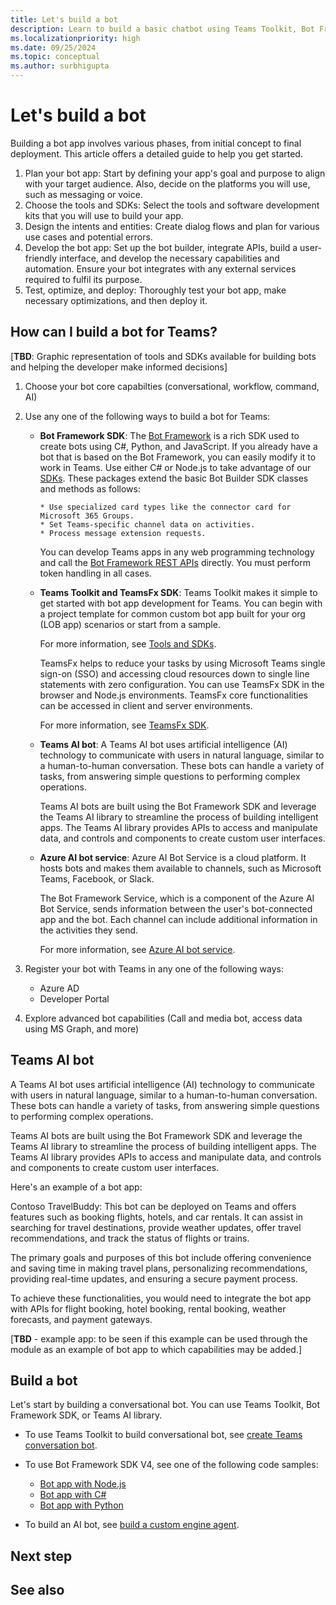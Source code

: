 ```yaml
---
title: Let's build a bot
description: Learn to build a basic chatbot using Teams Toolkit, Bot Framework SDK. Additionally, learn to build an AI bot.
ms.localizationpriority: high
ms.date: 09/25/2024
ms.topic: conceptual
ms.author: surbhigupta
---
```


# Let's build a bot

Building a bot app involves various phases, from initial concept to final deployment. This article offers a detailed guide to help you get started.

1. Plan your bot app: Start by defining your app's goal and purpose to align with your target audience. Also, decide on the platforms you will use, such as messaging or voice.
1. Choose the tools and SDKs: Select the tools and software development kits that you will use to build your app.
1. Design the intents and entities: Create dialog flows and plan for various use cases and potential errors.
1. Develop the bot app: Set up the bot builder, integrate APIs, build a user-friendly interface, and develop the necessary capabilities and automation. Ensure your bot integrates with any external services required to fulfil its purpose.
1. Test, optimize, and deploy: Thoroughly test your bot app, make necessary optimizations, and then deploy it.

## How can I build a bot for Teams?

[**TBD**: Graphic representation of tools and SDKs available for building bots and helping the developer make informed decisions]

1. Choose your bot core capabilties (conversational, workflow, command, AI)
1. Use any one of the following ways to build a bot for Teams:

    * **Bot Framework SDK**:
        The [Bot Framework](https://dev.botframework.com/) is a rich SDK used to create bots using C#, Python, and JavaScript. If you already have a bot that is based on the Bot Framework, you can easily modify it to work in Teams. Use either C# or Node.js to take advantage of our [SDKs](/azure/bot-service/bot-service-overview?view=azure-bot-service-4.0&preserve-view=true). These packages extend the basic Bot Builder SDK classes and methods as follows:

          * Use specialized card types like the connector card for Microsoft 365 Groups.
          * Set Teams-specific channel data on activities.
          * Process message extension requests.

      You can develop Teams apps in any web programming technology and call the [Bot Framework REST APIs](/bot-framework/rest-api/bot-framework-rest-overview) directly. You must perform token handling in all cases.

    * **Teams Toolkit and TeamsFx SDK**:
      Teams Toolkit makes it simple to get started with bot app development for Teams. You can begin with a project template for common custom bot app built for your org (LOB app) scenarios or start from a sample.

      For more information, see [Tools and SDKs](../concepts/build-and-test/tool-sdk-overview.md).

      TeamsFx helps to reduce your tasks by using Microsoft Teams single sign-on (SSO) and accessing cloud resources down to single line statements with zero configuration. You can use TeamsFx SDK in the browser and Node.js environments. TeamsFx core functionalities can be accessed in client and server environments.

      For more information, see [TeamsFx SDK](../toolkit/TeamsFx-SDK.md).

    * **Teams AI bot**:
      A Teams AI bot uses artificial intelligence (AI) technology to communicate with users in natural language, similar to a human-to-human conversation. These bots can handle a variety of tasks, from answering simple questions to performing complex operations.

      Teams AI bots are built using the Bot Framework SDK and leverage the Teams AI library to streamline the process of building intelligent apps. The Teams AI library provides APIs to access and manipulate data, and controls and components to create custom user interfaces.

    * **Azure AI bot service**:
      Azure AI Bot Service is a cloud platform. It hosts bots and makes them available to channels, such as Microsoft Teams, Facebook, or Slack.

      The Bot Framework Service, which is a component of the Azure AI Bot Service, sends information between the user's bot-connected app and the bot. Each channel can include additional information in the activities they send.

      For more information, see [Azure AI bot service](/azure/bot-service/bot-builder-basics).

1. Register your bot with Teams in any one of the following ways:

    * Azure AD
    * Developer Portal

1. Explore advanced bot capabilities (Call and media bot, access data using MS Graph, and more)

## Teams AI bot

A Teams AI bot uses artificial intelligence (AI) technology to communicate with users in natural language, similar to a human-to-human conversation. These bots can handle a variety of tasks, from answering simple questions to performing complex operations.

Teams AI bots are built using the Bot Framework SDK and leverage the Teams AI library to streamline the process of building intelligent apps. The Teams AI library provides APIs to access and manipulate data, and controls and components to create custom user interfaces.

Here's an example of a bot app:

Contoso TravelBuddy: This bot can be deployed on Teams and offers features such as booking flights, hotels, and car rentals. It can assist in searching for travel destinations, provide weather updates, offer travel recommendations, and track the status of flights or trains.

The primary goals and purposes of this bot include offering convenience and saving time in making travel plans, personalizing recommendations, providing real-time updates, and ensuring a secure payment process.

To achieve these functionalities, you would need to integrate the bot app with APIs for flight booking, hotel booking, rental booking, weather forecasts, and payment gateways.

[**TBD** - example app: to be seen if this example can be used through the module as an example of bot app to which capabilities may be added.]

## Build a bot

Let's start by building a conversational bot. You can use Teams Toolkit, Bot Framework SDK, or Teams AI library.

* To use Teams Toolkit to build conversational bot, see [create Teams conversation bot](../sbs-teams-conversation-bot.yml).
* To use Bot Framework SDK V4, see one of the following code samples:

  * [Bot app with Node.js](https://github.com/OfficeDev/Microsoft-Teams-Samples/tree/main/samples/bot-conversation/nodejs)
  * [Bot app with C#](https://github.com/OfficeDev/Microsoft-Teams-Samples/tree/main/samples/bot-conversation/csharp)
  * [Bot app with Python](https://github.com/OfficeDev/Microsoft-Teams-Samples/tree/main/samples/bot-conversation/python)

* To build an AI bot, see [build a custom engine agent](../Teams-AI-library-tutorial.yml).

## Next step

## See also
